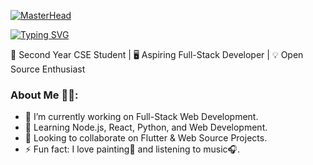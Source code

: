 [![MasterHead](https://img-s3.onedio.com/id-5494a30bad08b4ff291561b8/rev-0/w-900/h-505/f-gif/s-6ed98ff2d4f3741875e058a917edb6d0739c946d.gif)](https://rishavchanda.io)

<a href="https://git.io/typing-svg"><img src="https://readme-typing-svg.herokuapp.com?font=Fira+Code&size=25&duration=3000&pause=1000&color=22759A&width=435&lines=Hi+There+!+%22%F0%9F%99%8B%F0%9F%8F%BB%E2%80%8D%E2%99%82%EF%B8%8F%22;I'm+Likhith+SP%2C;Welcome+to+My+GitHub+%F0%9F%91%A8%F0%9F%8F%BB%E2%80%8D%F0%9F%92%BB!" alt="Typing SVG" /></a>

🚀 Second Year CSE Student | 🖥️ Aspiring Full-Stack Developer | 💡 Open Source Enthusiast

### About Me ✍🏻:
- 🔭 I’m currently working on Full-Stack Web Development.
- 🌱 Learning Node.js, React, Python, and Web Development.
- 👯 Looking to collaborate on Flutter & Web Source Projects.
- ⚡ Fun fact: I love painting🎨 and listening to music🎧.


<!--
**vvce0233/vvce0233** is a ✨ _special_ ✨ repository because its `README.md` (this file) appears on your GitHub profile.

Here are some ideas to get you started:

- 🔭 I’m currently working on ...
- 🌱 I’m currently learning ...
- 👯 I’m looking to collaborate on ...
- 🤔 I’m looking for help with ...
- 💬 Ask me about ...
- 📫 How to reach me: ...
- 😄 Pronouns: ...
- ⚡ Fun fact: ...
-->
